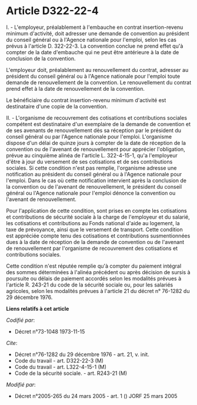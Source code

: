# Article D322-22-4

I. - L'employeur, préalablement à l'embauche en contrat insertion-revenu minimum d'activité, doit adresser une demande de
convention au président du conseil général ou à l'Agence nationale pour l'emploi, selon les cas prévus à l'article D.
322-22-3. La convention conclue ne prend effet qu'à compter de la date d'embauche qui ne peut être antérieure à la date de
conclusion de la convention.

L'employeur doit, préalablement au renouvellement du contrat, adresser au président du conseil général ou à l'Agence
nationale pour l'emploi toute demande de renouvellement de la convention. Le renouvellement du contrat prend effet à la date
de renouvellement de la convention.

Le bénéficiaire du contrat insertion-revenu minimum d'activité est destinataire d'une copie de la convention.

II. - L'organisme de recouvrement des cotisations et contributions sociales compétent est destinataire d'un exemplaire de la
demande de convention et de ses avenants de renouvellement dès sa réception par le président du conseil général ou par
l'Agence nationale pour l'emploi. L'organisme dispose d'un délai de quinze jours à compter de la date de réception de la
convention ou de l'avenant de renouvellement pour apprécier l'obligation, prévue au cinquième alinéa de l'article L.
322-4-15-1, qu'a l'employeur d'être à jour du versement de ses cotisations et de ses contributions sociales. Si cette
condition n'est pas remplie, l'organisme adresse une notification au président du conseil général ou à l'Agence nationale
pour l'emploi. Dans le cas où cette notification intervient après la conclusion de la convention ou de l'avenant de
renouvellement, le président du conseil général ou l'Agence nationale pour l'emploi dénonce la convention ou l'avenant de
renouvellement.

Pour l'application de cette condition, sont prises en compte les cotisations et contributions de sécurité sociale à la charge
de l'employeur et du salarié, les cotisations et contributions au Fonds national d'aide au logement, la taxe de prévoyance,
ainsi que le versement de transport. Cette condition est appréciée compte tenu des cotisations et contributions
susmentionnées dues à la date de réception de la demande de convention ou de l'avenant de renouvellement par l'organisme de
recouvrement des cotisations et contributions sociales.

Cette condition n'est réputée remplie qu'à compter du paiement intégral des sommes déterminées à l'alinéa précédent ou après
décision de sursis à poursuite ou délais de paiement accordés selon les modalités prévues à l'article R. 243-21 du code de la
sécurité sociale ou, pour les salariés agricoles, selon les modalités prévues à l'article 21 du décret n° 76-1282 du 29
décembre 1976.

**Liens relatifs à cet article**

_Codifié par_:

  - Décret n°73-1048 1973-11-15

_Cite_:

  - Décret n°76-1282 du 29 décembre 1976 - art. 21, v. init.
  - Code du travail - art. D322-22-3 (M)
  - Code du travail - art. L322-4-15-1 (M)
  - Code de la sécurité sociale. - art. R243-21 (M)

_Modifié par_:

  - Décret n°2005-265 du 24 mars 2005 - art. 1 () JORF 25 mars 2005
